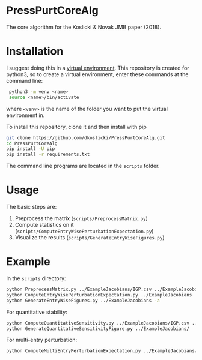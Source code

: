# PressPurtCoreAlg
The core algorithm for the Koslicki &amp; Novak JMB paper (2018).

# Installation
I suggest doing this in a [virtual environment](https://docs.python.org/3/library/venv.html). This repository is created for python3, so to create a virtual environment, enter these commands at the command line:

```bash
 python3 -m venv <name>
 source <name>/bin/activate
```
where ``<venv>`` is the name of the folder you want to put the virtual environment in.

To install this repository, clone it and then install with pip
```bash
git clone https://github.com/dkoslicki/PressPurtCoreAlg.git
cd PressPurtCoreAlg
pip install -U pip
pip install -r requirements.txt
```
The command line programs are located in the ``scripts`` folder.

# Usage
The basic steps are:
1. Preprocess the matrix (`scripts/PreprocessMatrix.py`)
2. Compute statistics on it (`scripts/ComputeEntryWisePerturbationExpectation.py`)
3. Visualize the results (`scripts/GenerateEntryWiseFigures.py`)

# Example
In the `scripts` directory:
```bash
python PreprocessMatrix.py ../ExampleJacobians/IGP.csv ../ExampleJacobians
python ComputeEntryWisePerturbationExpectation.py ../ExampleJacobians
python GenerateEntryWiseFigures.py ../ExampleJacobians -a
```

For quantitative stability:
```bash
python ComputeQuantitativeSensitivity.py ../ExampleJacobians/IGP.csv ../ExampleJacobians/
python GenerateQuantitativeSensitivityFigure.py ../ExampleJacobians/
```

For multi-entry perturbation:
```bash
python ComputeMultiEntryPerturbationExpectation.py ../ExampleJacobians/IGP.csv 
```

